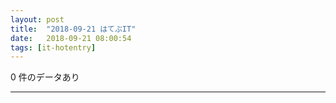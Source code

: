 ```yaml
---
layout: post
title:  "2018-09-21 はてぶIT"
date:   2018-09-21 08:00:54
tags: [it-hotentry]
---
```

0 件のデータあり

<hr>

